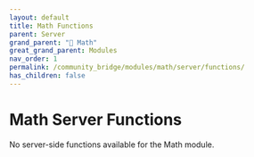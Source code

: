 ```yaml
---
layout: default
title: Math Functions
parent: Server
grand_parent: "🔢 Math"
great_grand_parent: Modules
nav_order: 1
permalink: /community_bridge/modules/math/server/functions/
has_children: false
---
```


# Math Server Functions
No server-side functions available for the Math module.
